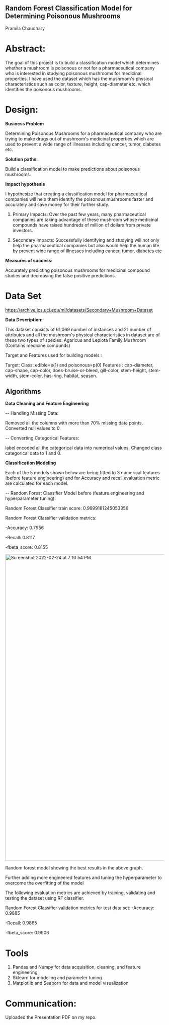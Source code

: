 ## Random Forest Classification Model for Determining Poisonous Mushrooms
Pramila Chaudhary

# Abstract:
The goal of this project is to build a classification model which determines whether a mushroom is poisonous or not 
for a pharmaceutical company who is interested in studying poisonous mushrooms for medicinal properties. I have used 
the dataset which has the mushroom's physical characteristics such as color, texture, height, cap-diameter etc. which identifies the poisonous mushrooms.

# Design:

  **Business Problem**

  Determining Poisonous Mushrooms for a pharmaceutical company who are trying to make drugs out of mushroom's medicinal properties
  which are used to prevent a wide range of illnesses including cancer, tumor, diabetes etc.

  **Solution paths:**
  
  Build a classification model to make predictions about poisonous mushrooms.

  **Impact hypothesis**

  I hypothesize that creating a classification model for pharmaceutical companies will help them 
  identify the poisonous mushrooms faster and accurately and save money for their further study.

  1. Primary Impacts: Over the past few years, many pharmaceutical companies are taking advantage of 
  these mushroom whose medicinal compounds have raised hundreds of million of dollars from private investors.

  2. Secondary Impacts: Successfully identifying and studying will not only help the pharmaceutical companies but 
  also would help the human life by prevent wide range of illnesses including cancer, tumor, diabetes etc


  **Measures of success:**
   
   Accurately predicting poisonous mushrooms for medicinal compound studies and decreasing the false positive predictions.

# Data Set
  
  https://archive.ics.uci.edu/ml/datasets/Secondary+Mushroom+Dataset

  **Data Description:**
    
  This dataset consists of 61,069 number of instances  and 21 number of attributes and 
  all the mushroom's physical characteristics in dataset are of these two types of species: Agaricus and Lepiota Family Mushroom (Contains medicine compunds)
  
  Target and Features used for building models :

  Target: Class: edible=e(1) and poisonous=p(0)
  Features : cap-diameter, cap-shape, cap-color, does-bruise-or-bleed, gill-color, stem-height, stem-width, stem-color, has-ring, habitat, season. 
 
## Algorithms

  **Data Cleaning and Feature Engineering**

  -- Handling Missing Data:
  
  Removed all the columns with more than 70% missing data points.
  Converted null values to 0.
  
  -- Converting Categorical Features:

  label encoded all the categorical data into numerical values.
  Changed class categorical data to 1 and 0.
  
  **Classification Modeling**
  
  Each of the 5 models shown below are being fitted to 3 numerical features (before feature engineering) and for Accuracy and recall evaluation metric are calculated for each model.
  
  -- Random Forest Classifier Model before (feature engineering and hyperparameter tuning):
  
  Random Forest Classifier train score: 0.9999181245053356
  
  Random Forest Classifier  validation metrics: 
  
  -Accuracy: 0.7956
  
  -Recall: 0.8117
  
  -fbeta_score: 0.8155
  
  <img width="974" alt="Screenshot 2022-02-24 at 7 10 54 PM" src="https://user-images.githubusercontent.com/89863226/155646766-8821fc29-4364-4134-9a7a-028153d42cac.png">

  
  Random forest model showing the best results in the above graph. 
  
  Further adding more engineered features and tuning the hyperparameter to overcome the overfitting of the model
  
  The  following evaluation metrics are achieved by training, validating and testing the dataset using RF classifier.
  
  Random Forest Classifier validation metrics for test data set: 
  -Accuracy: 0.9885 
  
  -Recall: 0.9865
  
  -fbeta_score: 0.9906
  
# Tools
  
  1. Pandas and Numpy for data acquisition, cleaning, and feature engineering
  2. Sklearn for modeling and parameter tuning
  3. Matplotlib and Seaborn for data and model visualization

# Communication:
  Uploaded the Presentation PDF on my repo.
